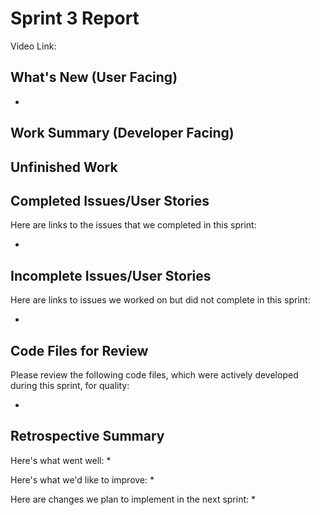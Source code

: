 # Sprint 3 Report 
Video Link: 

## What's New (User Facing)
 * 

## Work Summary (Developer Facing)


## Unfinished Work


## Completed Issues/User Stories
Here are links to the issues that we completed in this sprint:
 * []()

 ## Incomplete Issues/User Stories
 Here are links to issues we worked on but did not complete in this sprint:
 * []()

## Code Files for Review
Please review the following code files, which were actively developed during this sprint, for quality:
 * []()
 
 
## Retrospective Summary
Here's what went well:
  * 
 
Here's what we'd like to improve:
  * 
  
Here are changes we plan to implement in the next sprint:
  * 

